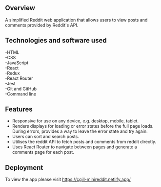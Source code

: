 ## Overview

A simplified Reddit web application that allows users to view posts and comments provided by Reddit's API.

## Technologies and software used
-HTML<br>
-CSS<br>
-JavaScript<br>
-React<br>
-Redux<br>
-React Router<br>
-Jest<br>
-Git and GitHub<br>
-Command line<br>

## Features

- Responsive for use on any device, e.g. desktop, mobile, tablet.
- Renders displays for loading or error states before the full page loads. During errors, provides a way to leave the error state and try again.
- Users can sort and search posts.
- Utilises the reddit API to fetch posts and comments from reddit directly.
- Uses React Router to navigate between pages and generate a comments page for each post.


## Deployment

To view the app please visit https://cgill-minireddit.netlify.app/
